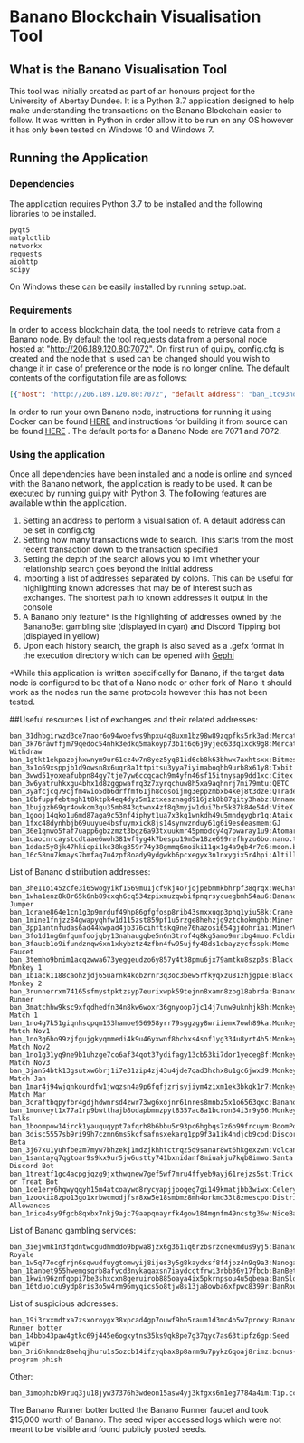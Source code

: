 # Banano Blockchain Visualisation Tool

## What is the Banano Visualisation Tool
This tool was initially created as part of an honours project for the University of Abertay Dundee.
It is a Python 3.7 application designed to help make understanding the transactions on the Banano Blockchain easier to
follow. It was written in Python in order allow it to be run on any OS however it has only been tested on Windows 10 and 
Windows 7. 

## Running the Application
### Dependencies
The application requires Python 3.7 to be installed and the following libraries to be installed.
```
pyqt5
matplotlib
networkx
requests
aiohttp
scipy
```
On Windows these can be easily installed by running setup.bat.

### Requirements
In order to access blockchain data, the tool needs to retrieve data from a Banano node. By default the tool requests 
data from a personal node hosted at "http://206.189.120.80:7072". On first run of gui.py, config.cfg is created
and the node that is used can be changed should you wish to change it in case of preference or the node is no longer
online. The default contents of the configutation file are as follows:
```json
[{"host": "http://206.189.120.80:7072", "default address": "ban_1tc93no6sebhpbh69b877wy3hhhxriqoj5cneq3qbfg9skw63o9wbezrjmka"}]
```
In order to run your own Banano node, instructions for running it using Docker can be found [HERE](https://github.com/BananoCoin/banano/wiki/Running-a-Docker-Bananode)
and instructions for building it from source can be found [HERE](https://github.com/BananoCoin/banano/wiki/Building-a-Bananode-from-sources)
. The default ports for a Banano Node are 7071 and 7072.

### Using the application
Once all dependencies have been installed and a node is online and synced with the Banano network, the application is
ready to be used. It can be executed by running gui.py with Python 3. The following features are available within the 
application.

1. Setting an address to perform a visualisation of. A default address can be set in config.cfg
2. Setting how many transactions wide to search. This starts from the most recent transaction down to the transaction 
specified
3. Setting the depth of the search allows you to limit whether your relationship search goes beyond the initial address
4. Importing a list of addresses separated by colons. This can be useful for highlighting known addresses that may be of
interest such as exchanges. The shortest path to known addresses it output in the console
5. A Banano only feature* is the highlighting of addresses owned by the BananoBet gambling site (displayed in cyan) and 
Discord Tipping bot (displayed in yellow)
6. Upon each history search, the graph is also saved as a .gefx format in the execution directory which can be opened 
with [Gephi](https://gephi.org)

\*While this application is written specifically for Banano, if the target data node is configured to be that of a Nano
node or other fork of Nano it should work as the nodes run the same protocols however this has not been tested. 

##Useful resources
List of exchanges and their related addresses:
```
ban_31dhbgirwzd3ce7naor6o94woefws9hpxu4q8uxm1bz98w89zqpfks5rk3ad:Mercatox
ban_3k76rawffjm79qedoc54nhk3edkq5makoyp73b1t6q6j9yjeq633q1xck9g8:Mercatox Withdraw
ban_1gtkt1ekpazojhxwnym9ur61cz4w7n8yez5yq81id6cb8k63bhwx7axhtsxx:Bitmesh
ban_3x1o69xsppjb1d9owsn8x6uqr8a1ttpitsu3yya7iyimaboqhb9urb8x61y8:Txbit
ban_3wwd51yoxeafubpn84gy7tje7yw6ccqcach9m4yfn46sf15itnysap9dd1xc:Citex
ban_3w6yatruhkxgu4bhx1d8zggpwafrq3z7xyrqchuw8h5xa9aqhnrj7mi79mtu:QBTC
ban_3yafcjcq79cjfm4wio5db6drffmf61jh8cosoijmg3eppzmbxb4kej8t3dze:QTrade
ban_16bfuppfebtmgh1t8ktpk4eq4dyz5m1ztxesznagd916jzk8b87qity3habz:Unnamed
ban_1bujgzb69qr4owkcm3qu35mb843qtwnx4zf8q3myjw1dui7br5k87k84e54d:ViteX
ban_1gooj14qko1u6md87aga9c53nf4iphyt1ua7x3kq1wnkdh49u5mndqygbr1q:Ataix
ban_1fxc48dynhbjb69uuyue4bsfuymxick8js14synwznduy61g6i9esdeasmem:GJ
ban_36e1qnwo5faf7uapp6gbzzmzt3bgz6a93txuukmr45pmodcy4q7pwaray1u9:Atomars
ban_1oaocnrcaystcdtaae6woh381wftyg4k7bespu19m5w18ze699refhyzu6bo:nano.trade
ban_1ddaz5y8jk47hkicpi1kc38kg359r74y38gmmq6moiki11gx1g4a9qb4r7c6:moon.banano.trade
ban_16c58nu7kmays7bmfaq7u4zpf8oady9ydgwkb6pcxegyx3n1nxygix5r4hpi:Altilly
```
List of Banano distribution addresses:
```
ban_3he11oi45zcfe3i65wogyikf1569mu1jcf9kj4o7jojpebmmkbhrpf38qrqx:WeChat/Reddit
ban_1wha1enz8k8r65k6nb89cxqh6cq534zpixmuzqwbifpnqrsycuegbmh54au6:Banano Jumper
ban_1crane864e1cn1g3p9mrduf49hp86gfgfosp8rib43smxxuqp3phq1yiu58k:Crane
ban_1mine1fnjzz84gwapyqhfw1d115zst859pf1u5rzge8hehzjg9ztchokmghb:Miner
ban_3pp1antnfudas6ad44kwpad4jb376cihftskq9ne76hazosi654gjdohriai:MinerV2
ban_3fo1d1ng6mfqumfoojqby13nahaugqbe5n6n3trof4q8kg5amo9mribg4muo:Folding
ban_3faucb1o9ifundznqw6xn1xkybztz4zfbn4fw95ujfy48ds1ebayzycfsspk:Meme Faucet
ban_3temho9bnim1acqzwwa673yeggeudzo6y857y4t38pmu6jx79amtku8szp3s:Black Monkey 1
ban_1b1ack1188caohzjdj65uarnk4kobzrnr3q3oc3bew5rfkyqxzu81zhjgp1e:Black Monkey 2
ban_3runnerrxm74165sfmystpktzsyp7eurixwpk59tejnn8xamn8zog18abrda:Banano Runner
ban_3matchhw9ksc9xfqdhedfn34n8kw6woxr36gnyoop7jc14j7unw9uknhjk8h:Monkey Match 1
ban_1no4g7k51giqnhscpqm153hamoe956958yrr79sggzgy8wriiemx7owh89ka:Monkey Match Nov1
ban_1no3g6ho99zjfgujgkyqmmedi4k9u46yxwnf8bchxs4sof1yg334u8yrt4h5:Monkey Match Nov2
ban_1no1g31yq9ne9b1uhzge7co6af34qot37ydifagy13cb53ki7dor1yeceg8f:Monkey Match Nov3
ban_3jan54btk13gsutxw6brj1i7e31zip4zj43u4jde7qad3hchx8u1gc6jwxd9:Monkey Match Jan
ban_1mar4j94wjqnkourdfw1jwqzsn4a9p6fqfjzrjsyjiym4zixm1ek3bkqk1r7:Monkey Match Mar
ban_3craftbqpyfbr4gdjhdwnrsd4zwr73wg6xojnr61nres8mnbz5x1o6563qxc:BananoCraft
ban_1monkeyt1x77a1rp9bwtthajb8odapbmnzpyt8357ac8a1bcron34i3r9y66:Monkey Talks
ban_1boompow14irck1yauquqypt7afqrh8b6bbu5r93pc6hgbqs7z6o99frcuym:BoomPoW
ban_3disc5557sb9ri99h7czmn6ms5kcfsafnsxekarg1pp9f3a1ik4ndjcb9cod:Discord Beta
ban_3j67xu1yuhfbezm7myw7bhzekj1mdzjkhhtctrqz5d9sanar8wt6hkgexzwn:Volcano
ban_1santayq7qgtoar9s9kx9ur5jw6ustty741bxnidanf8miuakju7kqb8imwo:Santa Discord Bot
ban_1treatf1gc4acpgjqzg9jxthwqnew7gef5wf7mru4ffyeb9ayj61rejzs5st:Trick or Treat Bot
ban_1ce1ery6hqwyqqyh15m4atcoaywd8rycyapjjooqeg7gi149kmatjbb3wiwx:Celery/Salary
ban_1zookix8zpo13go1xrbwcmodjfsr8xw5e18smbmz8mh4orkmd33t8zmescpo:Distribution Allowances
ban_1nice4sy9fgcb8qxbx7nkj9ajc79aapqnayrfk4gow184mgnfm49ncstg36w:NiceBanano
``` 
List of Banano gambling services:
```
ban_3iejwmk1n3fqdntwcgudhmddo9bpwa8jzx6g361iq6rzbsrzonekmdus9yj5:Banano Royale
ban_1w5q77ocgfrjn6sqwudfuygtomwyij8ijes3y5g8kaydxsf8f4jpz4n9q9a3:Nanogames.io
ban_1banbet955hwemgsqrb8afycd3nykaqaxsn7iaydcctfrwi3rbb36y17fbcb:BanBet
ban_1kwin96znfqopi7be3shxcxn8qeruirob885oaya4ix5pkrnpsou4u5qbeaa:BanSlots
ban_16tduo1cu9ydp8ris3o5w4rm96myqics5o8tjw8s13ja8owba6xfpwc8399r:BanRoulette
```
List of suspicious addresses:
```
ban_19i3rxxmdtxa7zsxoroygx38xpcad4gp7ouwf9bn5raum1d3mc4b5w7proxy:Banano Runner botter
ban_14bbb43paw4gtkc69j445e6ogxytns35ks9qk8pe7g37qyc7as63tipfz6gp:Seed wiper
ban_3ri6hkmndz8aehqjhuru1s5ozcb14ifzyqbax8p8arm9u7pykz6qoaj8rimz:bonus-program phish
```
Other:
```
ban_3imophzbk9ruq3ju18jyw37376h3wdeon15asw4yj3kfgxs6m1eg7784a4im:Tip.cc
```

The Banano Runner botter botted the Banano Runner faucet and took $15,000 worth of Banano. The seed wiper accessed logs
which were not meant to be visible and found publicly posted seeds.




